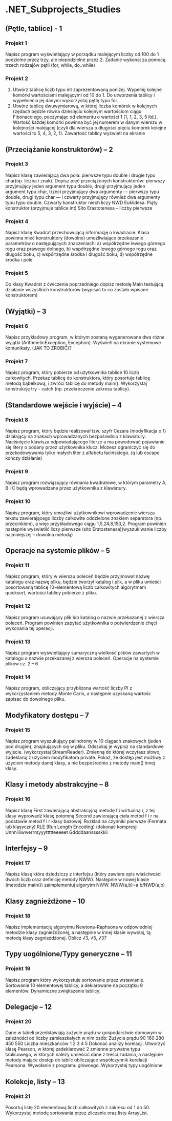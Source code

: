 # .NET_Subprojects_Studies
 
## (Pętle, tablice) - 1
### Projekt 1
Napisz program wyświetlający w porządku malejącym liczby od 100 do 1 podzielne przez trzy, ale niepodzielne przez 2. Zadanie wykonaj za pomocą trzech rodzajów pętli (for, while, do..while)
### Projekt 2 
1. Utwórz tablicę liczb typu int zaprezentowaną poniżej. Wypełnij kolejne komórki wartościami malejącymi od 10 do 1. Do utworzenia tablicy i wypełnienia jej danymi wykorzystaj pętlę typu for.
2. Utwórz tablicę dwuwymiarową, w której liczba komórek w kolejnych rzędach będzie równa dziesięciu kolejnym wartościom ciągu Fibonacciego, poczynając od elementu o wartości 1 (1, 1, 2, 3, 5 itd.). Wartość każdej komórki powinna być jej numerem w danym wierszu w kolejności malejącej (czyli dla wiersza o długości pięciu komórek kolejne wartości to 5, 4, 3, 2, 1). Zawartość tablicy wyświetl na ekranie

## (Przeciążanie konstruktorów) – 2
### Projekt 3
Napisz klasę zawierającą dwa pola: pierwsze typu double i drugie typu char(np. liczba i znak). Dopisz pięć przeciążonych konstruktorów: pierwszy przyjmujący jeden argument typu double, drugi przyjmujący jeden argument typu char, trzeci przyjmujący dwa argumenty — pierwszy typu double, drugi typu char — i czwarty przyjmujący również dwa argumenty typu typu double. Czwarty konstruktor niech liczy NWD Euklidesa. Piąty konstruktor (przyjmuje tablice int) Sito Erastotenesa – liczby pierwsze
### Projekt 4
Napisz klasę Kwadrat przechowującą informację o kwadracie. Klasa powinna mieć konstruktory (dowolne) umożliwiające przekazanie parametrów o następujących znaczeniach:
a) współrzędne lewego górnego rogu oraz prawego dolnego,
b) współrzędne lewego górnego rogu oraz długość boku,
c) współrzędne środka i długość boku,
d) współrzędne środka i pole
### Projekt 5
Do klasy Kwadrat z ćwiczenia poprzedniego dopisz metodę Main testującą działanie wszystkich konstruktorów (wypisać to co zostało wpisane konstruktorem)

## (Wyjątki) – 3
### Projekt 6 
Napisz przykładowy program, w którym zostaną wygenerowane dwa różne wyjątki (ArithmeticException, Exception). Wyświetl na ekranie systemowe komunikaty, (JAK TO ZROBIĆ)?
### Projekt 7
Napisz program, który pobierze od użytkownika tablice 10 liczb całkowitych. Przekaz tablicę do konstruktora, który posortuje tablicę metodą bąbelkową, i zwróci tablicę do metody main(). Wykorzystaj konstrukcję try – catch (np. przekroczenie zakresu tablicy).

## (Standardowe wejście i wyjście) – 4
### Projekt 8
Napisz program, który będzie realizował tzw. szyfr Cezara (modyfikacja o 1) działający na znakach wprowadzanych bezpośrednio z klawiatury. Naciśnięcie klawisza odpowiadającego literze a ma powodować pojawianie się litery o podany przez użytkownika klucz. Możesz ograniczyć się do przekodowywania tylko małych liter z alfabetu łacińskiego. (q lub escape kończy działanie)
### Projekt 9
Napisz program rozwiązujący równania kwadratowe, w którym parametry A, B i C będą wprowadzane przez użytkownika z klawiatury.
### Projekt 10
Napisz program, który umożliwi użytkownikowi wprowadzenie wiersza tekstu zawierającego liczby całkowite oddzielone znakiem separatora (np. przecinkiem), a więc przykładowego ciągu 1,5,24,8,150,2. Program powinien następnie wyświetlić liczy pierwsze (sito Eratostenesa)(wyszukiwanie liczby najmniejszej – dowolna metodą)

## Operacje na systemie plików – 5
### Projekt 11
Napisz  program, który w wierszu poleceń będzie przyjmował nazwę katalogu  oraz nazwę pliku, będzie tworzył katalog i plik, a w pliku umieści posortowaną tablicę 10-elementową liczb całkowitych algorytmem quicksort, wartości tablicy pobierze z pliku.
### Projekt 12
Napisz program usuwający plik lub katalog o nazwie przekazanej z wiersza poleceń. Program powinien zapytać użytkownika o potwierdzenie chęci wykonania tej operacji.
### Projekt 13
Napisz program wyświetlający sumaryczną wielkość plików zawartych w katalogu o nazwie przekazanej z wiersza poleceń.
Operacje na systemie plików cz. 2 – 6
### Projekt 14
Napisz program, obliczający przyblizona wartość liczby PI z wykorzystaniem metody Monte Carlo, a następnie uzyskaną wartośc zapisac do dowolnego pliku.

## Modyfikatory dostępu – 7 
### Projekt 15
Napisz program wyszukujący palindromy w 10 ciągach znakowych (jeden pod drugim), znajdujących się w pliku. Odszukaj je wypisz na standardowe wyjście.  (wykorzystaj StreamReader). Zmienną do której wczytasz słowo, zadeklaruj z użyciem modyfikatora private. Pokaż, że dostęp jest możliwy z użyciem metody danej klasy, a nie  bezpośrednio z metody main() innej klasy.

## Klasy i metody abstrakcyjne – 8
### Projekt 16
Napisz klasę First zawierającą abstrakcyjną metodę f i wirtualną r, z tej klasy wyprowadź klasę potomną Second zawierającą ciała metod f i r na podstawie metod f i r klasy bazowej.
Rozkład na czynniki pierwsze (Fermata lub klasyczny)
RLE (Run Length Encoding) (dokonać kompresji Unnniiiiwwerrrsyyyttttteeeeet Gddddaansssskkii

## Interfejsy – 9 
### Projekt 17
Napisz klasę która dziedziczy z interfejsu (który zawiera opis właściwości dwóch liczb oraz definicję metody NWW). Następnie w nowej klasie (metodzie main()) zaimplementuj algorytm NWW.
NWW(a,b)=a⋅b/NWD(a,b)

## Klasy zagnieżdżone – 10
### Projekt 18
Napisz implementację algorytmu Newtona-Raphsona w odpowiedniej metodzie  klasy  zagnieżdżonej, a następnie w innej klasie wywołaj, tą metodę klasy zagnieżdżonej. Oblicz √3, √5, √37

## Typy uogólnione/Typy generyczne – 11
### Projekt 19
Napisz program który wykorzystuje sortowanie przez  wstawianie. Sortowanie 10 elementowej tablicy, a deklarowane na początku 9 elementów. Dynamiczne zwiększenie tablicy.  

## Delegacje – 12
### Projekt 20
Dane w tabeli przedstawiają zużycie prądu w gospodarstwie domowym w zależności od liczby zamieszkałych w nim osób:
Zużycie prądu 90 160 280 450 550
Liczba mieszkańców 1 2 3 4 5
Dokonać analizy korelacji.
Utworzyć klasę Pearson, w której zadeklarować 2 zmienne prywatne typu  tablicowego, w których należy umieścić dane z treści zadania,  a następnie metody mające dostęp do tablic obliczające współczynnik korelacji Pearsona. Wywołanie  z programu głównego.
Wykorzystaj typy uogólnione

## Kolekcje, listy – 13
### Projekt 21
Posortuj listę 20 elementową liczb całkowitych z zakresu od 1 do 50. Wykorzystaj metodę sortowania przez zliczanie oraz listy ArrayList.
